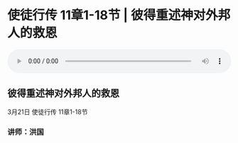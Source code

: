 # 使徒行传 11章1-18节 | 彼得重述神对外邦人的救恩

<audio style="width: 100%;" preload="false" controls controlslist="nodownload"><source src="http://file.simai.life/audio/mp3/tu_11_1-18_210321.mp3" type="audio/mpeg">Your browser does not support the audio element.</audio>

## 彼得重述神对外邦人的救恩
3月21日 
使徒行传 11章1-18节
### 讲师：洪国